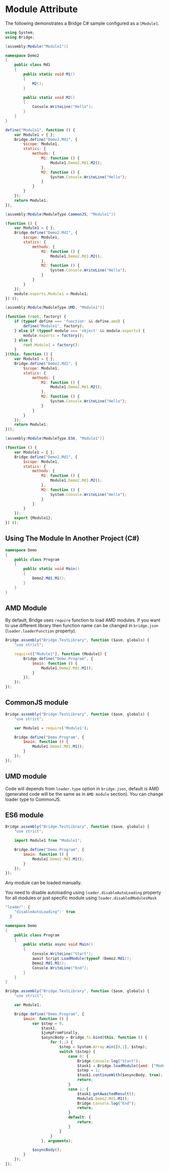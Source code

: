 # Module Attribute

The following demonstrates a Bridge C# sample configured as a `[Module]`.

```csharp Example
using System;
using Bridge;

[assembly:Module("Module1")]

namespace Demo2
{
    public class Md1
    {
        public static void M1()
        {
            M2();
        }

        public static void M2()
        {
            Console.WriteLine("Hello");
        }
    }
}
```

```js Output (AMD)
define("Module1", function () {
    var Module1 = { };
    Bridge.define("Demo2.Md1", {
        $scope: Module1,
        statics: {
            methods: {
                M1: function () {
                    Module1.Demo2.Md1.M2();
                },
                M2: function () {
                    System.Console.WriteLine("Hello");
                }
            }
        }
    });
    return Module1;
});
```

```csharp Example
[assembly:Module(ModuleType.CommonJS, "Module1")]
```

```js Output (CommonJS)
(function () {
    var Module1 = { };
    Bridge.define("Demo2.Md1", {
        $scope: Module1,
        statics: {
            methods: {
                M1: function () {
                    Module1.Demo2.Md1.M2();
                },
                M2: function () {
                    System.Console.WriteLine("Hello");
                }
            }
        }
    });
    module.exports.Module1 = Module1;
}) ();
```

```csharp Example
[assembly:Module(ModuleType.UMD, "Module1")]
```

```js Output (UMD)
(function (root, factory) {
    if (typeof define === 'function' && define.amd) {
        define("Module1", factory);
    } else if (typeof module === 'object' && module.exports) {
        module.exports = factory();
    } else {
        root.Module1 = factory();
    }
}(this, function () {
    var Module1 = { };
    Bridge.define("Demo2.Md1", {
        $scope: Module1,
        statics: {
            methods: {
                M1: function () {
                    Module1.Demo2.Md1.M2();
                },
                M2: function () {
                    System.Console.WriteLine("Hello");
                }
            }
        }
    });
    return Module1;
}));

```

```csharp Example
[assembly:Module(ModuleType.ES6, "Module1")]
```

```js Output (ES6)
(function () {
    var Module1 = { };
    Bridge.define("Demo2.Md1", {
        $scope: Module1,
        statics: {
            methods: {
                M1: function () {
                    Module1.Demo2.Md1.M2();
                },
                M2: function () {
                    System.Console.WriteLine("Hello");
                }
            }
        }
    });
    export {Module1};
}) ();
```

## Using The Module In Another Project (C#)

```csharp
namespace Demo
{
    public class Program
    {
        public static void Main()
        {
            Demo2.Md1.M1();
        }
    }
}
```

## AMD Module

By default, Bridge uses `require` function to load AMD modules. If you want to use different library then function name can be changed in `bridge.json` (`loader.loaderFunction` property).

```js
Bridge.assembly("Bridge.TestLibrary", function ($asm, globals) {
    "use strict";

    require(["Module1"], function (Module1) {
        Bridge.define("Demo.Program", {
            $main: function () {
                Module1.Demo2.Md1.M1();
            }
        });
    });
});
```

## CommonJS module

```js
Bridge.assembly("Bridge.TestLibrary", function ($asm, globals) {
    "use strict";

    var Module1 = require('Module1');

    Bridge.define("Demo.Program", {
        $main: function () {
            Module1.Demo2.Md1.M1();
        }
    });
});
```

## UMD module

Code will depends from `loader.type` option in `bridge.json`, default is AMD (generated code will be the same as in `AMD module` section). You can change loader type to CommonJS.

## ES6 module

```js
Bridge.assembly("Bridge.TestLibrary", function ($asm, globals) {
    "use strict";

    import Module1 from "Module1";

    Bridge.define("Demo.Program", {
        $main: function () {
            Module1.Demo2.Md1.M1();
        }
    });
});
```

Any module can be loaded manually. 

You need to disable autoloading using `loader.disableAutoLoading` property for all modules or just specific module using `loader.disabledModulesMask`

```js bridge.json
"loader": {
    "disableAutoLoading":  true
  }
```

```csharp Example
namespace Demo
{
    public class Program
    {
        public static async void Main()
        {
            Console.WriteLine("Start");
            await Script.LoadModule(typeof (Demo2.Md1));
            Demo2.Md1.M1();
            Console.WriteLine("End");
        }
    }
}
```

```js Output
Bridge.assembly("Bridge.TestLibrary", function ($asm, globals) {
    "use strict";

    var Module1;

    Bridge.define("Demo.Program", {
        $main: function () {
            var $step = 0,
                $task1, 
                $jumpFromFinally, 
                $asyncBody = Bridge.fn.bind(this, function () {
                    for (;;) {
                        $step = System.Array.min([0,1], $step);
                        switch ($step) {
                            case 0: {
                                Bridge.Console.log("Start");
                                $task1 = Bridge.loadModule({amd: ["Module1"]}, function () { Module1 = arguments[0]; });
                                $step = 1;
                                $task1.continueWith($asyncBody, true);
                                return;
                            }
                            case 1: {
                                $task1.getAwaitedResult();
                                Module1.Demo2.Md1.M1();
                                Bridge.Console.log("End");
                                return;
                            }
                            default: {
                                return;
                            }
                        }
                    }
                }, arguments);

            $asyncBody();
        }
    });
});
```